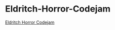 # Eldritch-Horror-Codejam
[Eldritch Horror Codejam](https://alesia-abaeva.github.io/Eldritch-Horror-Codejam/)

